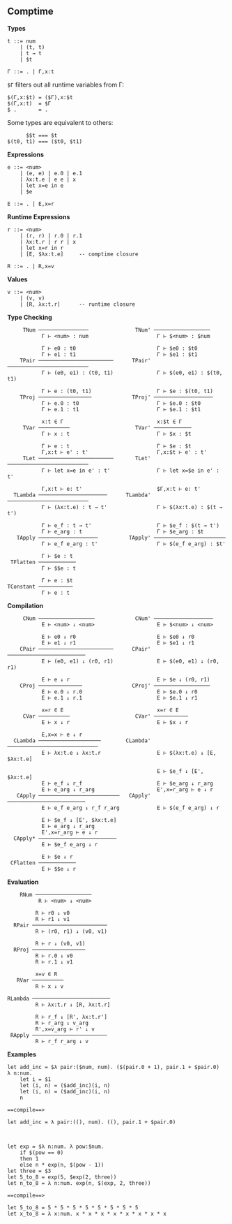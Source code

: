 ## Comptime

**Types**

    t ::= num
        | (t, t)
        | t → t
        | $t

    Γ ::= . | Γ,x:t

`$Γ` filters out all runtime variables from Γ:

    $(Γ,x:$t) = ($Γ),x:$t
    $(Γ,x:t)  = $Γ
    $ .       = .

Some types are equivalent to others:

          $$t === $t
    $(t0, t1) === ($t0, $t1)

**Expressions**

    e ::= <num>
        | (e, e) | e.0 | e.1
        | λx:t.e | e e | x
        | let x=e in e
        | $e
    
    E ::= . | E,x=r

**Runtime Expressions**

    r ::= <num>
        | (r, r) | r.0 | r.1
        | λx:t.r | r r | x
        | let x=r in r
        | [E, $λx:t.e]     -- comptime closure
    
    R ::= . | R,x=v

**Values**

    v ::= <num>
        | (v, v)
        | [R, λx:t.r]      -- runtime closure

**Type Checking**

         TNum ────────────────               TNum' ──────────────────
               Γ ⊢ <num> : num                      Γ ⊢ $<num> : $num
                                                                               
               Γ ⊢ e0 : t0                          Γ ⊢ $e0 : $t0
               Γ ⊢ e1 : t1                          Γ ⊢ $e1 : $t1
        TPair ────────────────────────      TPair' ──────────────────────────
               Γ ⊢ (e0, e1) : (t0, t1)              Γ ⊢ $(e0, e1) : $(t0, t1)

               Γ ⊢ e : (t0, t1)                     Γ ⊢ $e : $(t0, t1)
        TProj ─────────────────             TProj' ───────────────────
               Γ ⊢ e.0 : t0                         Γ ⊢ $e.0 : $t0
               Γ ⊢ e.1 : t1                         Γ ⊢ $e.1 : $t1    
                                                                               
               x:t ∈ Γ                              x:$t ∈ Γ
         TVar ──────────                     TVar' ────────────
               Γ ⊢ x : t                            Γ ⊢ $x : $t

               Γ ⊢ e : t                            Γ ⊢ $e : $t
               Γ,x:t ⊢ e' : t'                      Γ,x:$t ⊢ e' : t'
         TLet ────────────────────────       TLet' ──────────────────────────
               Γ ⊢ let x=e in e' : t'               Γ ⊢ let x=$e in e' : t'
                                                                               
               Γ,x:t ⊢ e: t'                        $Γ,x:t ⊢ e: t'
      TLambda ──────────────────────      TLambda' ──────────────────────────
               Γ ⊢ (λx:t.e) : t → t'                Γ ⊢ $(λx:t.e) : $(t → t')
                                                                               
               Γ ⊢ e_f : t → t'                     Γ ⊢ $e_f : $(t → t')
               Γ ⊢ e_arg : t                        Γ ⊢ $e_arg : $t
       TApply ───────────────────          TApply' ───────────────────────
               Γ ⊢ e_f e_arg : t'                   Γ ⊢ $(e_f e_arg) : $t'

               Γ ⊢ $e : t
     TFlatten ────────────
               Γ ⊢ $$e : t

               Γ ⊢ e : $t
    TConstant ───────────
               Γ ⊢ e : t


**Compilation**

         CNum ──────────────────             CNum' ───────────────────
               E ⊢ <num> ↓ <num>                    E ⊢ $<num> ↓ <num>
                                                   
               E ⊢ e0 ↓ r0                          E ⊢ $e0 ↓ r0
               E ⊢ e1 ↓ r1                          E ⊢ $e1 ↓ r1
        CPair ────────────────────────      CPair' ─────────────────────────
               E ⊢ (e0, e1) ↓ (r0, r1)              E ⊢ $(e0, e1) ↓ (r0, r1)
                                        
               E ⊢ e ↓ r                            E ⊢ $e ↓ (r0, r1)
        CProj ──────────────                CProj' ──────────────────
               E ⊢ e.0 ↓ r.0                        E ⊢ $e.0 ↓ r0
               E ⊢ e.1 ↓ r.1                        E ⊢ $e.1 ↓ r1
                                        
               x=r ∈ E                              x=r ∈ E
         CVar ──────────                     CVar' ───────────
               E ⊢ x ↓ r                            E ⊢ $x ↓ r
                                        
               E,x=x ⊢ e ↓ r
      CLambda ────────────────────        CLambda' ─────────────────────────────
               E ⊢ λx:t.e ↓ λx:t.r                  E ⊢ $(λx:t.e) ↓ [E, $λx:t.e]
                                        
                                                    E ⊢ $e_f ↓ [E', $λx:t.e]
               E ⊢ e_f ↓ r_f                        E ⊢ $e_arg ↓ r_arg
               E ⊢ e_arg ↓ r_arg                    E',x=r_arg ⊢ e ↓ r
       CApply ──────────────────────────   CApply' ─────────────────────────
               E ⊢ e_f e_arg ↓ r_f r_arg            E ⊢ $(e_f e_arg) ↓ r

               E ⊢ $e_f ↓ [E', $λx:t.e]
               E ⊢ e_arg ↓ r_arg
               E',x=r_arg ⊢ e ↓ r
      CApply* ─────────────────────────
               E ⊢ $e_f e_arg ↓ r

               E ⊢ $e ↓ r
     CFlatten ────────────
               E ⊢ $$e ↓ r

**Evaluation**

        RNum ──────────────────
              R ⊢ <num> ↓ <num>
             
             R ⊢ r0 ↓ v0
             R ⊢ r1 ↓ v1
      RPair ────────────────────────
             R ⊢ (r0, r1) ↓ (v0, v1)

             R ⊢ r ↓ (v0, v1)
      RProj ─────────────────
             R ⊢ r.0 ↓ v0
             R ⊢ r.1 ↓ v1

             x=v ∈ R
       RVar ──────────
             R ⊢ x ↓ v

    RLambda ─────────────────────────
             R ⊢ λx:t.r ↓ [R, λx:t.r]

             R ⊢ r_f ↓ [R', λx:t.r']
             R ⊢ r_arg ↓ v_arg
             R',x=v_arg ⊢ r' ↓ v
     RApply ────────────────────────
             R ⊢ r_f r_arg ↓ v

**Examples**

    let add_inc = $λ pair:($num, num). ($(pair.0 + 1), pair.1 + $pair.0)
    λ n:num.
        let i = $1
        let (i, n) = ($add_inc)(i, n)
        let (i, n) = ($add_inc)(i, n)
        n

    ==compile==>

    let add_inc = λ pair:((), num). ((), pair.1 + $pair.0)



    let exp = $λ n:num. λ pow:$num.
        if $(pow == 0)
        then 1
        else n * exp(n, $(pow - 1))
    let three = $3
    let 5_to_8 = exp(5, $exp(2, three))
    let n_to_8 = λ n:num. exp(n, $(exp, 2, three))

    ==compile==>

    let 5_to_8 = 5 * 5 * 5 * 5 * 5 * 5 * 5 * 5
    let x_to_8 = λ x:num. x * x * x * x * x * x * x * x
